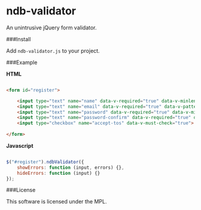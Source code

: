 ndb-validator
=============

An unintrusive jQuery form validator.

###Install

Add `ndb-validator.js` to your project.

###Example

**HTML**

```html

<form id="register">

	<input type="text" name="name" data-v-required="true" data-v-minlength="4" data-v-regexp="/^[\p{L}\s'.-]+$/">
	<input type="text" name="email" data-v-required="true" data-v-pattern="email">
	<input type="text" name="password" data-v-required="true" data-v-min-strength="4" data-v-differs-from="name, email">
	<input type="text" name="password-confirm" data-v-required="true" data-v-equal-to="password">
	<input type="checkbox" name="accept-tos" data-v-must-check="true">
	
</form>
```

**Javascript**

```javascript

$("#register").ndbValidator({
	showErrors: function (input, errors) {},
	hideErrors: function (input) {}
});

```

###License

This software is licensed under the MPL.